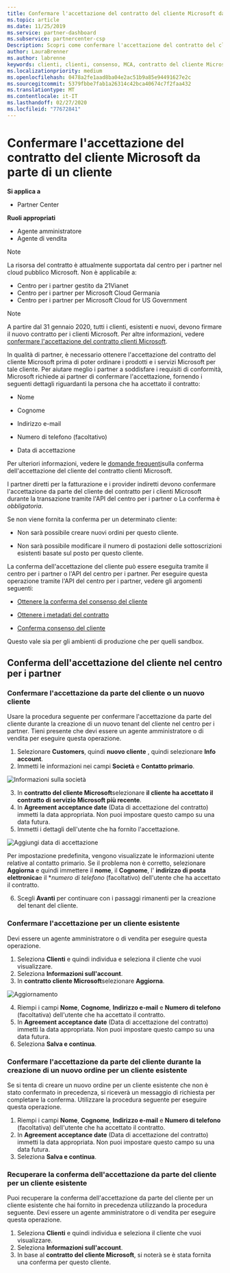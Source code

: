 ```yaml
---
title: Confermare l'accettazione del contratto del cliente Microsoft da parte di un cliente | Centro per i partner
ms.topic: article
ms.date: 11/25/2019
ms.service: partner-dashboard
ms.subservice: partnercenter-csp
Description: Scopri come confermare l'accettazione del contratto del cliente Microsoft da parte di un cliente. Questa operazione potrebbe essere necessaria per ordinare prodotti e servizi Microsoft per i clienti.
author: LauraBrenner
ms.author: labrenne
keywords: clienti, clienti, consenso, MCA, contratto del cliente Microsoft, modelli di contratto del cliente
ms.localizationpriority: medium
ms.openlocfilehash: 0478a2fe1aad8ba04e2ac51b9a85e94491627e2c
ms.sourcegitcommit: 5379fbbe7fab1a26314c42bca40674c7f2faa432
ms.translationtype: MT
ms.contentlocale: it-IT
ms.lasthandoff: 02/27/2020
ms.locfileid: "77672841"
---
```

# <a name="confirm-customer-acceptance-of-the-microsoft-customer-agreement"></a>Confermare l'accettazione del contratto del cliente Microsoft da parte di un cliente

**Si applica a**
-  Partner Center

**Ruoli appropriati**

- Agente amministratore
- Agente di vendita

> [!NOTE]
> La risorsa del contratto è attualmente supportata dal centro per i partner nel cloud pubblico Microsoft. Non è applicabile a:
> * Centro per i partner gestito da 21Vianet
> * Centro per i partner per Microsoft Cloud Germania
> * Centro per i partner per Microsoft Cloud for US Government

>[!NOTE]
>A partire dal 31 gennaio 2020, tutti i clienti, esistenti e nuovi, devono firmare il nuovo contratto per i clienti Microsoft. Per altre informazioni, vedere [confermare l'accettazione del contratto clienti Microsoft](confirm-customer-agreement.md).

In qualità di partner, è necessario ottenere l'accettazione del contratto del cliente Microsoft prima di poter ordinare i prodotti e i servizi Microsoft per tale cliente. Per aiutare meglio i partner a soddisfare i requisiti di conformità, Microsoft richiede ai partner di confermare l'accettazione, fornendo i seguenti dettagli riguardanti la persona che ha accettato il contratto: 

-   Nome

-   Cognome

-   Indirizzo e-mail

-   Numero di telefono (facoltativo)

-   Data di accettazione

Per ulteriori informazioni, vedere le [domande frequenti](https://docs.microsoft.com/partner-center/confirm-consent-faq)sulla conferma dell'accettazione del cliente del contratto clienti Microsoft.

I partner diretti per la fatturazione e i provider indiretti devono confermare l'accettazione da parte del cliente del contratto per i clienti Microsoft durante la transazione tramite l'API del centro per i partner o La conferma è *obbligatoria*.

Se non viene fornita la conferma per un determinato cliente:

-   Non sarà possibile creare nuovi ordini per questo cliente.

-   Non sarà possibile modificare il numero di postazioni delle sottoscrizioni esistenti basate sul posto per questo cliente.

La conferma dell'accettazione del cliente può essere eseguita tramite il centro per i partner o l'API del centro per i partner. Per eseguire questa operazione tramite l'API del centro per i partner, vedere gli argomenti seguenti: 

-   [Ottenere la conferma del consenso del cliente](https://docs.microsoft.com/partner-center/develop/get-confirmation-of-customer-consent)

-   [Ottenere i metadati del contratto](https://docs.microsoft.com/partner-center/develop/get-agreement-metadata)

-   [Conferma consenso del cliente](https://docs.microsoft.com/partner-center/develop/confirm-customer-consent)


Questo vale sia per gli ambienti di produzione che per quelli sandbox.

## <a name="confirming-customer-acceptance-in-partner-center"></a>Conferma dell'accettazione del cliente nel centro per i partner

### <a name="confirm-customer-acceptance-for-a-new-customer"></a>Confermare l'accettazione da parte del cliente o un nuovo cliente

Usare la procedura seguente per confermare l'accettazione da parte del cliente durante la creazione di un nuovo tenant del cliente nel centro per i partner. Tieni presente che devi essere un agente amministratore o di vendita per eseguire questa operazione.

1. Selezionare **Customers**, quindi **nuovo cliente** , quindi selezionare **Info account**.
2. Immetti le informazioni nei campi **Società** e **Contatto primario**.

![Informazioni sulla società](images/mca/mca1.png)

3. In **contratto del cliente Microsoft**selezionare **il cliente ha accettato il contratto di servizio Microsoft più recente**.
4. In **Agreement acceptance date** (Data di accettazione del contratto) immetti la data appropriata. Non puoi impostare questo campo su una data futura.
5. Immetti i dettagli dell'utente che ha fornito l'accettazione.

![Aggiungi data di accettazione](images/mca/MCA3.png)

Per impostazione predefinita, vengono visualizzate le informazioni utente relative al contatto primario. Se il problema non è corretto, selezionare **Aggiorna** e quindi immettere il **nome**, il **Cognome**, l' **indirizzo di posta elettronica**e il **numero di telefono* (facoltativo) dell'utente che ha accettato il contratto.

6. Scegli **Avanti** per continuare con i passaggi rimanenti per la creazione del tenant del cliente.

### <a name="confirm-customer-acceptance-for-an-existing-customer"></a>Confermare l'accettazione per un cliente esistente

Devi essere un agente amministratore o di vendita per eseguire questa operazione.

1. Seleziona **Clienti** e quindi individua e seleziona il cliente che vuoi visualizzare.
2. Seleziona **Informazioni sull'account**.
3. In **contratto cliente Microsoft**selezionare **Aggiorna**.

![Aggiornamento](images/mca/mca4.png)

4. Riempi i campi **Nome**, **Cognome**, **Indirizzo e-mail** e **Numero di telefono** (facoltativa) dell'utente che ha accettato il contratto.
5. In **Agreement acceptance date** (Data di accettazione del contratto) immetti la data appropriata. Non puoi impostare questo campo su una data futura.
6. Seleziona **Salva e continua**.

### <a name="confirm-customer-acceptance-while-creating-new-order-for-an-existing-customer"></a>Confermare l'accettazione da parte del cliente durante la creazione di un nuovo ordine per un cliente esistente

Se si tenta di creare un nuovo ordine per un cliente esistente che non è stato confermato in precedenza, si riceverà un messaggio di richiesta per completare la conferma. Utilizzare la procedura seguente per eseguire questa operazione.

1. Riempi i campi **Nome**, **Cognome**, **Indirizzo e-mail** e **Numero di telefono** (facoltativa) dell'utente che ha accettato il contratto.
2. In **Agreement acceptance date** (Data di accettazione del contratto) immetti la data appropriata. Non puoi impostare questo campo su una data futura.
3. Seleziona **Salva e continua**.

### <a name="retrieve-confirmation-of-customer-acceptance-for-an-existing-customer"></a>Recuperare la conferma dell'accettazione da parte del cliente per un cliente esistente

Puoi recuperare la conferma dell'accettazione da parte del cliente per un cliente esistente che hai fornito in precedenza utilizzando la procedura seguente. Devi essere un agente amministratore o di vendita per eseguire questa operazione.

1. Seleziona **Clienti** e quindi individua e seleziona il cliente che vuoi visualizzare.
2. Seleziona **Informazioni sull'account**.
3. In base al **contratto del cliente Microsoft**, si noterà se è stata fornita una conferma per questo cliente.
